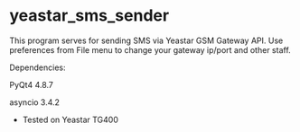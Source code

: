 # yeastar_sms_sender

This program serves for sending SMS via Yeastar GSM Gateway API.
Use preferences from File menu to change your gateway ip/port and other staff.

Dependencies:

PyQt4 4.8.7

asyncio 3.4.2

* Tested on Yeastar TG400
